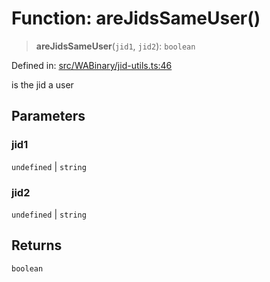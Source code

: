 # Function: areJidsSameUser()

> **areJidsSameUser**(`jid1`, `jid2`): `boolean`

Defined in: [src/WABinary/jid-utils.ts:46](https://github.com/Fokusdotid/Baileys/blob/abcb8d9f2160683543784d4a7641ec0f8c55ed7e/src/WABinary/jid-utils.ts#L46)

is the jid a user

## Parameters

### jid1

`undefined` | `string`

### jid2

`undefined` | `string`

## Returns

`boolean`

